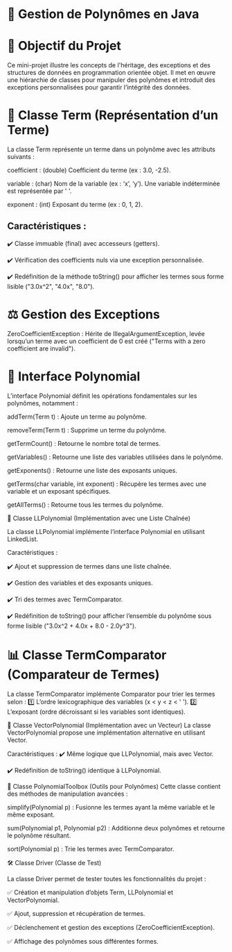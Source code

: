 # 📌 Gestion de Polynômes en Java

# 🎯 Objectif du Projet

Ce mini-projet illustre les concepts de l'héritage, des exceptions et des structures de données en programmation orientée objet. 
Il met en œuvre une hiérarchie de classes pour manipuler des polynômes et introduit des exceptions personnalisées pour garantir l’intégrité des données.

# 🔢 Classe Term (Représentation d’un Terme)

La classe Term représente un terme dans un polynôme avec les attributs suivants :

coefficient : (double) Coefficient du terme (ex : 3.0, -2.5).

variable : (char) Nom de la variable (ex : ‘x’, ‘y’). Une variable indéterminée est représentée par ' '.

exponent : (int) Exposant du terme (ex : 0, 1, 2).

## Caractéristiques :

✔️ Classe immuable (final) avec accesseurs (getters).

✔️ Vérification des coefficients nuls via une exception personnalisée.

✔️ Redéfinition de la méthode toString() pour afficher les termes sous forme lisible ("3.0x^2", "4.0x", "8.0").

# ⚖️ Gestion des Exceptions

ZeroCoefficientException : Hérite de IllegalArgumentException, levée lorsqu’un terme avec un coefficient de 0 est créé ("Terms with a zero coefficient are invalid").

# 🧮 Interface Polynomial
L’interface Polynomial définit les opérations fondamentales sur les polynômes, notamment :

addTerm(Term t) : Ajoute un terme au polynôme.

removeTerm(Term t) : Supprime un terme du polynôme.

getTermCount() : Retourne le nombre total de termes.

getVariables() : Retourne une liste des variables utilisées dans le polynôme.

getExponents() : Retourne une liste des exposants uniques.

getTerms(char variable, int exponent) : Récupère les termes avec une variable et un exposant spécifiques.

getAllTerms() : Retourne tous les termes du polynôme.

🔗 Classe LLPolynomial (Implémentation avec une Liste Chaînée)

La classe LLPolynomial implémente l’interface Polynomial en utilisant LinkedList<Term>.

Caractéristiques :

✔️ Ajout et suppression de termes dans une liste chaînée.

✔️ Gestion des variables et des exposants uniques.

✔️ Tri des termes avec TermComparator.

✔️ Redéfinition de toString() pour afficher l’ensemble du polynôme sous forme lisible ("3.0x^2 + 4.0x + 8.0 - 2.0y^3").

# 📊 Classe TermComparator (Comparateur de Termes)

La classe TermComparator implémente Comparator<Term> pour trier les termes selon :
1️⃣ L’ordre lexicographique des variables (x < y < z < ' ').
2️⃣ L’exposant (ordre décroissant si les variables sont identiques).

🔢 Classe VectorPolynomial (Implémentation avec un Vecteur)
La classe VectorPolynomial propose une implémentation alternative en utilisant Vector<Term>.

Caractéristiques :
✔️ Même logique que LLPolynomial, mais avec Vector.

✔️ Redéfinition de toString() identique à LLPolynomial.

🔄 Classe PolynomialToolbox (Outils pour Polynômes)
Cette classe contient des méthodes de manipulation avancées :

simplify(Polynomial p) : Fusionne les termes ayant la même variable et le même exposant.

sum(Polynomial p1, Polynomial p2) : Additionne deux polynômes et retourne le polynôme résultant.

sort(Polynomial p) : Trie les termes avec TermComparator.

🛠️ Classe Driver (Classe de Test)

La classe Driver permet de tester toutes les fonctionnalités du projet :

✅ Création et manipulation d’objets Term, LLPolynomial et VectorPolynomial.

✅ Ajout, suppression et récupération de termes.

✅ Déclenchement et gestion des exceptions (ZeroCoefficientException).

✅ Affichage des polynômes sous différentes formes.
